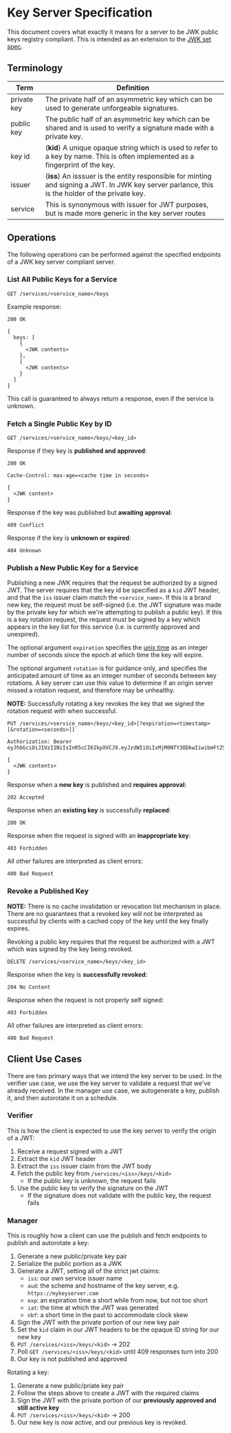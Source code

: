 # Key Server Specification

This document covers what exactly it means for a server to be JWK public keys registry compliant. This is intended as an extension to the [JWK set spec](https://tools.ietf.org/html/rfc7517#section-5). 

## Terminology
| Term | Definition |
|---|---|
| private key | The private half of an asymmetric key which can be used to generate unforgeable signatures. |
| public key | The public half of an asymmetric key which can be shared and is used to verify a signature made with a private key. |
| key id | (**kid**) A unique opaque string which is used to refer to a key by name. This is often implemented as a fingerprint of the key. |
| issuer | (**iss**) An isssuer is the entity responsible for minting and signing a JWT. In JWK key server parlance, this is the holder of the private key. |
| service | This is synonymous with issuer for JWT purposes, but is made more generic in the key server routes |

## Operations

The following operations can be performed against the specified endpoints of a JWK key server compliant server.

### List All Public Keys for a Service

```
GET /services/<service_name>/keys
```

Example response:

```
200 OK

{
  keys: [
    { 
      <JWK contents>
    },
    {
      <JWK contents>
    }   
  ]
}
```

This call is guaranteed to always return a response, even if the service is unknown.

### Fetch a Single Public Key by ID

```
GET /services/<service_name>/keys/<key_id>
```

Response if they key is **published and approved**:

```
200 OK

Cache-Control: max-age=<cache time in seconds>

{
  <JWK content>
}
```

Response if the key was published but **awaiting approval**:

```
409 Conflict
```

Response if the key is **unknown or expired**:

```
404 Unknown
```

### Publish a New Public Key for a Service

Publishing a new JWK requires that the request be authorized by a signed JWT. The server requires that the key id be specified as a `kid` JWT header, and that the `iss` issuer claim match the `<service_name>`. If this is a brand new key, the request must be self-signed (i.e. the JWT signature was made by the private key for which we're attempting to publish a public key). If this is a key rotation request, the request must be signed by a key which appears in the key list for this service (i.e. is currently approved and unexpired).

The optional argument `expiration` specifies the [unix time](https://en.wikipedia.org/wiki/Unix_time) as an integer number of seconds since the epoch at which time the key will expire.

The optional argument `rotation` is for guidance only, and specifies the anticipated amount of time as an integer number of seconds between key rotations. A key server can use this value to determine if an origin server missed a rotation request, and therefore may be unhealthy.

**NOTE:** Successfully rotating a key revokes the key that we signed the rotation request with when successful.

```
PUT /services/<service_name>/keys/<key_id>[?expiration=<timestamp>[&rotation=<seconds>]]

Authorization: Bearer eyJhbGciOiJIUzI1NiIsInR5cCI6IkpXVCJ9.eyJzdWIiOiIxMjM0NTY3ODkwIiwibmFtZSI6IkpvaG4gRG9lIiwiYWRtaW4iOnRydWV9.TJVA95OrM7E2cBab30RMHrHDcEfxjoYZgeFONFh7HgQ

{
  <JWK contents>
}
```

Response when a **new key** is published and **requires approval**:

```
202 Accepted
```

Response when an **existing key** is successfully **replaced**:

```
200 OK
```

Response when the request is signed with an **inappropriate key**:

```
403 Forbidden
```

All other failures are interpreted as client errors:

```
400 Bad Request
```

### Revoke a Published Key

**NOTE:** There is no cache invalidation or revocation list mechanism in place. There are no guarantees that a revoked key will not be interpreted as successful by clients with a cached copy of the key until the key finally expires.

Revoking a public key requires that the request be authorized with a JWT which was signed by the key being revoked.

```
DELETE /services/<service_name>/keys/<key_id>
```

Response when the key is **successfully revoked**:

```
204 No Content
```

Response when the request is not properly self signed:

```
403 Forbidden
```

All other failures are interpreted as client errors:

```
400 Bad Request
```

## Client Use Cases

There are two primary ways that we intend the key server to be used. In the verifier use case, we use the key server to validate a request that we've already received. In the manager use case, we autogenerate a key, publish it, and then autorotate it on a schedule.

### Verifier

This is how the client is expected to use the key server to verify the origin of a JWT:

1. Receive a request signed with a JWT
2. Extract the `kid` JWT header
3. Extract the `iss` issuer claim from the JWT body
4. Fetch the public key from `/services/<iss>/keys/<kid>`
	* If the public key is unknown, the request fails
5. Use the public key to verify the signature on the JWT
	* If the signature does not validate with the public key, the request fails 

### Manager

This is roughly how a client can use the publish and fetch endpoints to publish and autorotate a key:

1. Generate a new public/private key pair
2. Serialize the public portion as a JWK
3. Generate a JWT, setting all of the strict jwt claims:
	* `iss`: our own service issuer name
	* `aud`: the scheme and hostname of the key server, e.g. `https://mykeyserver.com`
	* `exp`: an expiration time a short while from now, but not too short
	* `iat`: the time at which the JWT was generated
	* `nbf`: a short time in the past to accommodate clock skew
4. Sign the JWT with the private portion of our new key pair
5. Set the `kid` claim in our JWT headers to be the opaque ID string for our new key
6. `PUT /services/<iss>/keys/<kid>` -> 202
7. Poll `GET /services/<iss>/keys/<kid>` until 409 responses turn into 200
8. Our key is not published and approved

Rotating a key:

1. Generate a new public/priate key pair
2. Follow the steps above to create a JWT with the required claims
3. Sign the JWT with the private portion of our **previously approved and still active key**
4. `PUT /services/<iss>/keys/<kid>` -> 200
5. Our new key is now active, and our previous key is revoked.
